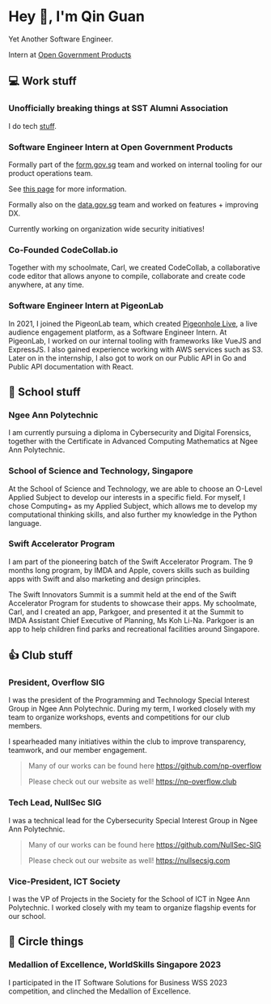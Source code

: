 # Hey :wave:, I'm Qin Guan

Yet Another Software Engineer.

Intern at [Open Government Products](https://open.gov.sg)

## :computer: Work stuff

### Unofficially breaking things at SST Alumni Association

I do tech [stuff](https://github.com/sstalumniassociation).

### Software Engineer Intern at Open Government Products <Badge text="current" />

Formally part of the [form.gov.sg](https://form.gov.sg) team and worked on internal tooling for our product operations team.

See [this page](/projects#adminformgovsg) for more information.

Formally also on the [data.gov.sg](https://data.gov.sg) team and worked on features + improving DX.

Currently working on organization wide security initiatives!

### Co-Founded CodeCollab.io <Badge type="info" text="2018-2023" />

Together with my schoolmate, Carl, we created CodeCollab, a collaborative code editor that allows anyone to compile, collaborate and create code anywhere, at any time.

### Software Engineer Intern at PigeonLab <Badge type="info" text="2021" />

In 2021, I joined the PigeonLab team, which created [Pigeonhole Live](https://pigeonholelive.com), a live audience engagement platform, as a Software Engineer Intern. At PigeonLab, I worked on our internal tooling with frameworks like VueJS and ExpressJS. I also gained experience working with AWS services such as S3. Later on in the internship, I also got to work on our Public API in Go and Public API documentation with React.

## :school: School stuff

### Ngee Ann Polytechnic <Badge type="tip" text="2021 - 2024" />

I am currently pursuing a diploma in Cybersecurity and Digital Forensics, together with the Certificate in Advanced Computing Mathematics at Ngee Ann Polytechnic.

### School of Science and Technology, Singapore <Badge type="info" text="2017 - 2020" />

At the School of Science and Technology, we are able to choose an O-Level Applied Subject to develop our interests in a specific field. For myself, I chose Computing+ as my Applied Subject, which allows me to develop my computational thinking skills, and also further my knowledge in the Python language.

### Swift Accelerator Program <Badge type="info" text="2018" />

I am part of the pioneering batch of the Swift Accelerator Program. The 9 months long program, by IMDA and Apple, covers skills such as building apps with Swift and also marketing and design principles.

The Swift Innovators Summit is a summit held at the end of the Swift Accelerator Program for students to showcase their apps. My schoolmate, Carl, and I created an app, Parkgoer, and presented it at the Summit to IMDA Assistant Chief Executive of Planning, Ms Koh Li-Na. Parkgoer is an app to help children find parks and recreational facilities around Singapore.

## :thumbsup: Club stuff

### President, Overflow SIG

I was the president of the Programming and Technology Special Interest Group in Ngee Ann Polytechnic. During my term, I worked closely with my team to organize workshops, events and competitions for our club members.

I spearheaded many initiatives within the club to improve transparency, teamwork, and our member engagement.

> Many of our works can be found here <https://github.com/np-overflow>
>
> Please check out our website as well! <https://np-overflow.club>

### Tech Lead, NullSec SIG

I was a technical lead for the Cybersecurity Special Interest Group in Ngee Ann Polytechnic.

> Many of our works can be found here <https://github.com/NullSec-SIG>
>
> Please check out our website as well! <https://nullsecsig.com>

### Vice-President, ICT Society

I was the VP of Projects in the Society for the School of ICT in Ngee Ann Polytechnic. I worked closely with my team to organize flagship events for our school.

## :medal_sports: Circle things

### Medallion of Excellence, WorldSkills Singapore 2023

I participated in the IT Software Solutions for Business WSS 2023 competition, and clinched the Medallion of Excellence.

